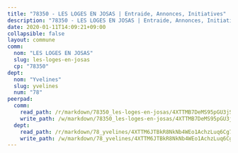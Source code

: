 ```yaml
---
title: "78350 - LES LOGES EN JOSAS | Entraide, Annonces, Initiatives"
description: "78350 - LES LOGES EN JOSAS | Entraide, Annonces, Initiatives"
date: 2020-01-11T14:09:21+09:00
collapsible: false
layout: commune
comm:
  nom: "LES LOGES EN JOSAS"
  slug: les-loges-en-josas
  cp: "78350"
dept:
  nom: "Yvelines"
  slug: yvelines
  num: "78"
peerpad:
  comm:
    read_path: /r/markdown/78350_les-loges-en-josas/4XTTMB7DeMS95pGU3jSrDPEvhVc2EbGxNDvtQHwCbehHWUytC
    write_path: /w/markdown/78350_les-loges-en-josas/4XTTMB7DeMS95pGU3jSrDPEvhVc2EbGxNDvtQHwCbehHWUytC-K3TgUAAcZgFC2zghubXedLERVLKkCKXXRLgXRV4jAQ7xu6bDbEEe6HcVGmRV87zkuUyDD4q4SyYbrA46npXVJ7YJjmX6mshNiS8gJA9b4tetptAaEiqNQghWFw6AWvaQoYQ5Nfgk
  dept:
    read_path: /r/markdown/78_yvelines/4XTTM6JTBkR8NkNb4WEo1AchzLuq6Cg73ydg7w9pErcQZA13p
    write_path: /w/markdown/78_yvelines/4XTTM6JTBkR8NkNb4WEo1AchzLuq6Cg73ydg7w9pErcQZA13p-K3TgUBFRQCPZwoWqJkunXeSjdgbtU3xzUSsui8DBc3rCTw6mbo4gNvfQRdE99JD3AnVW7fzseq687LKfGWCfAPajih5ByiZ3SpFz1r449oWaDnM5BHKZTbYtf6pEhRvzWbcazhrS
---
```


